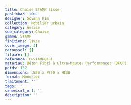 ```yaml
---
title: Chaise STAMP lisse 
published: TRUE
designer: Sovann Kim
collection: Mobilier urbain
category: Assise
sub_category: Chaise
gamme: STAMP
finitions: lisse
cover_image: []
caroussel: []
filaire: []
reference: CHSTAMP0101
materiau: Béton Fibré à Ultra-hautes Performances (BFUP)
poids: 132
dimensions: L550 x P550 x H830 
format: Monobloc
traitement: ''
tags: ''
canonical_url: ''
description: ''
---
```


